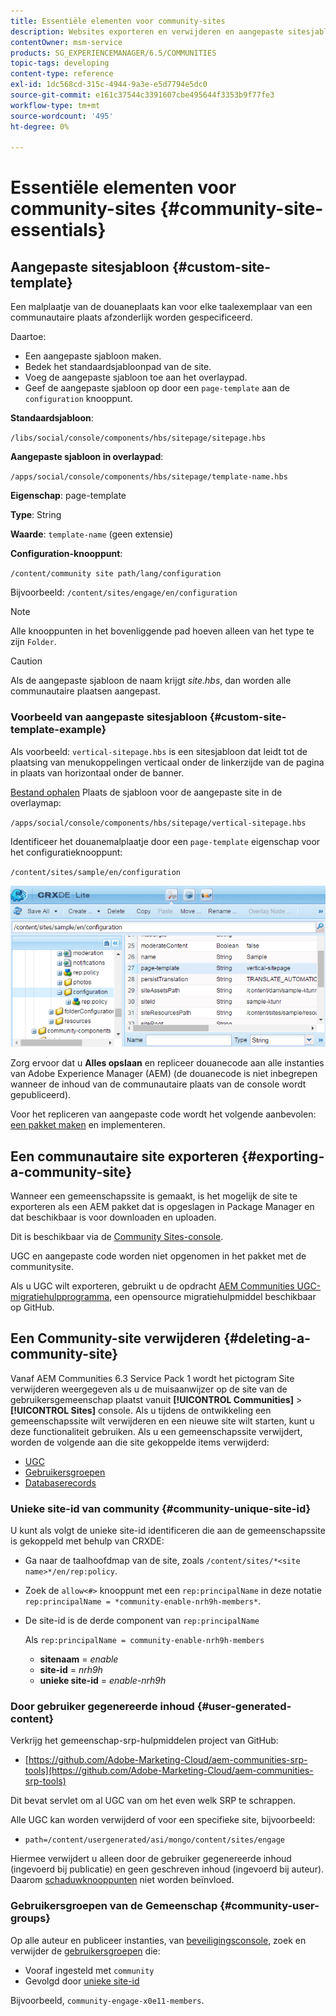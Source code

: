 ```yaml
---
title: Essentiële elementen voor community-sites
description: Websites exporteren en verwijderen en aangepaste sitesjablonen maken
contentOwner: msm-service
products: SG_EXPERIENCEMANAGER/6.5/COMMUNITIES
topic-tags: developing
content-type: reference
exl-id: 1dc568cd-315c-4944-9a3e-e5d7794e5dc0
source-git-commit: e161c37544c3391607cbe495644f3353b9f77fe3
workflow-type: tm+mt
source-wordcount: '495'
ht-degree: 0%

---
```


# Essentiële elementen voor community-sites {#community-site-essentials}

## Aangepaste sitesjabloon {#custom-site-template}

Een malplaatje van de douaneplaats kan voor elke taalexemplaar van een communautaire plaats afzonderlijk worden gespecificeerd.

Daartoe:

* Een aangepaste sjabloon maken.
* Bedek het standaardsjabloonpad van de site.
* Voeg de aangepaste sjabloon toe aan het overlaypad.
* Geef de aangepaste sjabloon op door een `page-template` aan de `configuration` knooppunt.

**Standaardsjabloon**:

`/libs/social/console/components/hbs/sitepage/sitepage.hbs`

**Aangepaste sjabloon in overlaypad**:

`/apps/social/console/components/hbs/sitepage/template-name.hbs`

**Eigenschap**: page-template

**Type**: String

**Waarde**: `template-name` (geen extensie)

**Configuration-knooppunt**:

`/content/community site path/lang/configuration`

Bijvoorbeeld: `/content/sites/engage/en/configuration`

>[!NOTE]
>
>Alle knooppunten in het bovenliggende pad hoeven alleen van het type te zijn `Folder`.

>[!CAUTION]
>
>Als de aangepaste sjabloon de naam krijgt *site.hbs*, dan worden alle communautaire plaatsen aangepast.

### Voorbeeld van aangepaste sitesjabloon {#custom-site-template-example}

Als voorbeeld: `vertical-sitepage.hbs` is een sitesjabloon dat leidt tot de plaatsing van menukoppelingen verticaal onder de linkerzijde van de pagina in plaats van horizontaal onder de banner.

[Bestand ophalen](assets/vertical-sitepage.hbs)
Plaats de sjabloon voor de aangepaste site in de overlaymap:

`/apps/social/console/components/hbs/sitepage/vertical-sitepage.hbs`

Identificeer het douanemalplaatje door een `page-template` eigenschap voor het configuratieknooppunt:

`/content/sites/sample/en/configuration`

![crxde-siteconfiguration](assets/crxde-siteconfiguration.png)

Zorg ervoor dat u **Alles opslaan** en repliceer douanecode aan alle instanties van Adobe Experience Manager (AEM) (de douanecode is niet inbegrepen wanneer de inhoud van de communautaire plaats van de console wordt gepubliceerd).

Voor het repliceren van aangepaste code wordt het volgende aanbevolen: [een pakket maken](../../help/sites-administering/package-manager.md#creating-a-new-package) en implementeren.

## Een communautaire site exporteren {#exporting-a-community-site}

Wanneer een gemeenschapssite is gemaakt, is het mogelijk de site te exporteren als een AEM pakket dat is opgeslagen in Package Manager en dat beschikbaar is voor downloaden en uploaden.

Dit is beschikbaar via de [Community Sites-console](sites-console.md#exporting-the-site).

UGC en aangepaste code worden niet opgenomen in het pakket met de communitysite.

Als u UGC wilt exporteren, gebruikt u de opdracht [AEM Communities UGC-migratiehulpprogramma](https://github.com/Adobe-Marketing-Cloud/aem-communities-ugc-migration), een opensource migratiehulpmiddel beschikbaar op GitHub.

## Een Community-site verwijderen {#deleting-a-community-site}

Vanaf AEM Communities 6.3 Service Pack 1 wordt het pictogram Site verwijderen weergegeven als u de muisaanwijzer op de site van de gebruikersgemeenschap plaatst vanuit **[!UICONTROL Communities]** > **[!UICONTROL Sites]** console. Als u tijdens de ontwikkeling een gemeenschapssite wilt verwijderen en een nieuwe site wilt starten, kunt u deze functionaliteit gebruiken. Als u een gemeenschapssite verwijdert, worden de volgende aan die site gekoppelde items verwijderd:

* [UGC](#user-generated-content)
* [Gebruikersgroepen](#community-user-groups)
* [Databaserecords](#database-records)

### Unieke site-id van community {#community-unique-site-id}

U kunt als volgt de unieke site-id identificeren die aan de gemeenschapssite is gekoppeld met behulp van CRXDE:

* Ga naar de taalhoofdmap van de site, zoals `/content/sites/*<site name>*/en/rep:policy`.

* Zoek de `allow<#>` knooppunt met een `rep:principalName` in deze notatie `rep:principalName = *community-enable-nrh9h-members*`.

* De site-id is de derde component van `rep:principalName`

  Als `rep:principalName = community-enable-nrh9h-members`

   * **sitenaam** = *enable*
   * **site-id** = *nrh9h*
   * **unieke site-id** = *enable-nrh9h*

### Door gebruiker gegenereerde inhoud {#user-generated-content}

Verkrijg het gemeenschap-srp-hulpmiddelen project van GitHub:

* [https://github.com/Adobe-Marketing-Cloud/aem-communities-srp-tools](https://github.com/Adobe-Marketing-Cloud/aem-communities-srp-tools)

Dit bevat servlet om al UGC van om het even welk SRP te schrappen.

Alle UGC kan worden verwijderd of voor een specifieke site, bijvoorbeeld:

* `path=/content/usergenerated/asi/mongo/content/sites/engage`

Hiermee verwijdert u alleen door de gebruiker gegenereerde inhoud (ingevoerd bij publicatie) en geen geschreven inhoud (ingevoerd bij auteur). Daarom [schaduwknooppunten](srp.md#shadownodes) niet worden beïnvloed.

### Gebruikersgroepen van de Gemeenschap {#community-user-groups}

Op alle auteur en publiceer instanties, van [beveiligingsconsole](../../help/sites-administering/security.md), zoek en verwijder de [gebruikersgroepen](users.md) die:

* Vooraf ingesteld met `community`
* Gevolgd door [unieke site-id](#community-unique-site-id)

Bijvoorbeeld, `community-engage-x0e11-members`.
